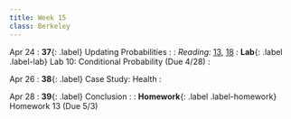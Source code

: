```yaml
---
title: Week 15
class: Berkeley
---
```


Apr 24
: **37**{: .label} Updating Probabilities
  : <!--[Slides]#) &#8226; [Demos](#) &#8226; [Video](#)-->
: *Reading:* [13](https://inferentialthinking.com/chapters/13/Estimation.html), [18](https://inferentialthinking.com/chapters/18/Updating_Predictions.html)
: **Lab**{: .label .label-lab} Lab 10: Conditional Probability (Due 4/28)
  : <!--[Lab 10 Worksheet](#)-->

Apr 26
: **38**{: .label} Case Study: Health
  : <!--[Slides]#) &#8226; [Demos](#) &#8226; [Video](#)-->

Apr 28
: **39**{: .label} Conclusion
  : <!--[Slides]#) &#8226; [Demos](#) &#8226; [Video](#)-->
: **Homework**{: .label .label-homework} Homework 13 (Due 5/3)
